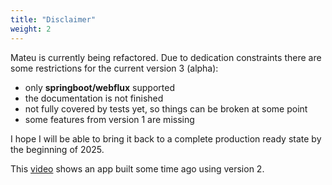```yaml
---
title: "Disclaimer"
weight: 2
---
```


Mateu is currently being refactored. Due to dedication constraints there are some restrictions for the current version 3 (alpha):

- only **springboot/webflux** supported
- the documentation is not finished
- not fully covered by tests yet, so things can be broken at some point
- some features from version 1 are missing

I hope I will be able to bring it back to a complete production ready state by the beginning of 2025.

This [video](https://youtu.be/h_MSTvnN55o) shows an app built some time ago using version 2.
